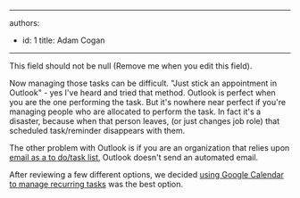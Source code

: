 

---
authors:
  - id: 1
    title: Adam Cogan
---




<span class='intro'> This field should not be null (Remove me when you edit this field). </span>


  <p>Now managing those tasks can be difficult. &quot;Just stick an appointment in Outlook&quot; - yes I've heard and tried that method. Outlook is perfect when you are the one performing the task. But it's nowhere near perfect if you're managing people who are allocated to perform the task. In fact it's a disaster, because when that person leaves, (or just changes job role) that scheduled task/reminder disappears with them. </p>
<p>The other problem with Outlook is if you are an organization that relies upon <a href="http&#58;//www.ssw.com.au/ssw/Standards/Rules/RulesToBetterEmail.aspx#InboxTaskListOnly">email as a to do/task list</a>, Outlook doesn't send an automated email. </p>
<p>After reviewing a few different options, we decided <a href="http&#58;//www.ssw.com.au/SSW/Standards/Rules/UsingGoogleCalendar.aspx">using Google Calendar to manage recurring tasks</a> was the best option. </p>



